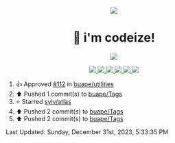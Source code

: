 <p align="center">
    <img src="https://avatars.githubusercontent.com/u/63158950?s=400&u=dd76c829ae30921e131dcbe7c830dc368e2d6e8a&v=4" />
</p>

<h1 align="center">
    👋 i'm codeize!
</h1>

<p align="center">
  <a href="https://skillicons.dev">
    <img align="center" src="https://skillicons.dev/icons?i=discord,bots,ts,nodejs,mysql,postgresql,react,nextjs,tailwindcss" />
  </a>
</p>

<p align="center">
  <a href="https://discord.com/users/668423998777982997">
    <img src="https://nocache.advaith.workers.dev?url=https://img.shields.io/endpoint?url=https://dev.discordprofiles.me/api/badge/status/668423998777982997?simple=true" />
    <img src="https://nocache.advaith.workers.dev?url=https://img.shields.io/endpoint?url=https://dev.discordprofiles.me/api/badge/vscode/668423998777982997" />
    <img src="https://nocache.advaith.workers.dev?url=https://img.shields.io/endpoint?url=https://dev.discordprofiles.me/api/badge/playing/668423998777982997" />
    <img src="https://nocache.advaith.workers.dev?url=https://img.shields.io/endpoint?url=https://dev.discordprofiles.me/api/badge/spotify/668423998777982997" />
    <img src="https://komarev.com/ghpvc/?username=codeize" />
    <img src="https://hits.link/hits?url=https%3A%2F%2Fgithub.com%2FCodeize" />
  </a>
</p>

<!--RECENT_ACTIVITY:start-->
1. 👍 Approved [#112](https://github.com/buape/utilities/pull/112#pullrequestreview-1799584515) in [buape/utilities](https://github.com/buape/utilities)<br>
2. ⬆️ Pushed 1 commit(s) to [buape/Tags](https://github.com/buape/Tags)<br>
3. ⭐ Starred [sylv/atlas](https://github.com/sylv/atlas)<br>
4. ⬆️ Pushed 2 commit(s) to [buape/Tags](https://github.com/buape/Tags)<br>
5. ⬆️ Pushed 2 commit(s) to [buape/Tags](https://github.com/buape/Tags)<br>
<!--RECENT_ACTIVITY:end-->

<!--RECENT_ACTIVITY:last_update-->
Last Updated: Sunday, December 31st, 2023, 5:33:35 PM
<!--RECENT_ACTIVITY:last_update_end-->

